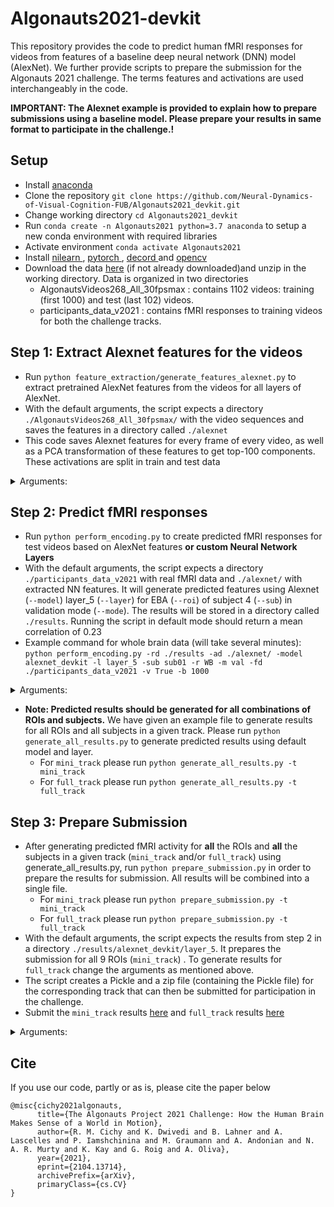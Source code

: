 # Algonauts2021-devkit

This repository provides the code to predict human fMRI responses for videos from features of a baseline deep neural network (DNN) model (AlexNet). We further provide scripts to prepare the submission for the Algonauts 2021 challenge.  The terms features and activations are used interchangeably in the code.

**IMPORTANT: The Alexnet example is provided to explain how to prepare submissions using a baseline model. Please prepare your results in same format to participate in the challenge.!**

## Setup
* Install <a href="https://docs.anaconda.com/anaconda/install/">anaconda</a>
* Clone the repository ```git clone https://github.com/Neural-Dynamics-of-Visual-Cognition-FUB/Algonauts2021_devkit.git```
* Change working directory ```cd Algonauts2021_devkit```
* Run ```conda create -n Algonauts2021 python=3.7 anaconda``` to setup a new conda environment with required libraries
* Activate environment ```conda activate Algonauts2021```
* Install <a href="https://nilearn.github.io/introduction.html#installation">nilearn </a>, <a href="https://pytorch.org/">pytorch </a>, <a href="https://github.com/dmlc/decord#installation">decord </a> and <a href="https://github.com/opencv/opencv-python">opencv </a>
* Download the data <a href="https://forms.gle/qq9uqqu6SwN8ytxQ9">here</a> (if not already downloaded)and unzip in the working directory. Data is organized in two directories
   * AlgonautsVideos268_All_30fpsmax : contains 1102 videos: training (first 1000) and test (last 102) videos.
   * participants_data_v2021 : contains fMRI responses to training videos for both the challenge tracks.

## Step 1: Extract Alexnet features for the videos
* Run ```python feature_extraction/generate_features_alexnet.py``` to extract pretrained AlexNet features from the videos for all layers of AlexNet.
* With the default arguments, the script expects a directory ```./AlgonautsVideos268_All_30fpsmax/``` with the video sequences and saves the features in a directory called ````./alexnet````
* This code saves Alexnet features for every frame of every video, as well as a PCA transformation of these features to get top-100 components. These activations are split in train and test data
<details>
<summary>Arguments:</summary>

+ ```-vdir --video_data_dir```: Directory where the downloaded video sequences are stored (eg. ```./AlgonautsVideos268_All_30fpsmax/```)
+ ````-sdir --save_dir````: Directory where the exctracted features should be saved

</details>


## Step 2: Predict fMRI responses
* Run ```python perform_encoding.py``` to create predicted fMRI responses for test videos based on AlexNet features **or custom Neural Network Layers**
* With the default arguments, the script expects a directory ````./participants_data_v2021```` with real fMRI data and ````./alexnet/```` with extracted NN features. It will generate predicted features using Alexnet (````--model````) layer_5 (````--layer````) for EBA (````--roi````) of subject 4 (````--sub````) in validation mode (````--mode````). The results will be stored in a directory called ````./results````. Running the script in default mode should return a mean correlation of 0.23
* Example command for whole brain data (will take several minutes): ```python perform_encoding.py -rd ./results -ad ./alexnet/ -model alexnet_devkit -l layer_5 -sub sub01 -r WB -m val -fd ./participants_data_v2021 -v True -b 1000```

<details>
<summary>Arguments:</summary>

+ ````-rd --result_dir````: Result directory where the predicted fMRI activity will be saved
+ ````-ad --activation_dir````: Features directory, this directory should contain the DNN features for training the linear regression and predicting test fMRI data (eg. ```./alexnet``` after running Step 1)
+ ````-model --model````: Specify the model name, under which the results will be stored
+ ````-l --layer````: Specify the Neural Network layer to fit a linear mapping between activations and fMRI responses on training videos and predict test fMRI responses. For alexnet this should be ````layer_X```` with X between 1 and 8
+ ````-sub --sub````: Select the subject from which the fMRI data should be used to train (and validate) the linear Regression, for the fMRI data this should be ````subXX````with XX in (01, 02, 03, 04, 05, 06, 07, 08, 09, 10)
+ ````-r --roi````: Specify the region of interest (e.g. V1, LOC) from which fMRI data should be used; ```--roi WB``` uses the data from the Whole Brain
+ ````-m --mode````: Specify in which mode the program should run: "val": 10% of the original training data will be used as validation data. If in validation mode a mean correlation between the real fMRI response and the predicted fMRI response is also calculated; "test": All training data will be used for training
+ ````-fd --fmri_dir````: Directory which contains all recorded fMRI activity
+ ````-v --visualize````: Visualize correlations in the whole brain (True or False), only available if ````-roi WB````
+ ````-b --batch_size````: Set the number of voxels to fit in one iteration, default is 1000, reduce in case of memory constraints
</details>

* **Note: Predicted results should be generated for all combinations of ROIs and subjects.** We have given an example file to generate results for all ROIs and all subjects in a given track. Please run ```python generate_all_results.py``` to generate predicted results using default model and layer.
  * For ```mini_track``` please run ```python generate_all_results.py -t mini_track```
  * For ```full_track``` please run ```python generate_all_results.py -t full_track```
  
## Step 3: Prepare Submission
* After generating predicted fMRI activity for **all** the ROIs and **all** the subjects in a given track (```mini_track``` and/or ```full_track```) using generate_all_results.py, run ```python prepare_submission.py``` in order to prepare the results for submission. All results will be combined into a single file.
  * For ```mini_track``` please run ```python prepare_submission.py -t mini_track```
  * For ```full_track``` please run ```python prepare_submission.py -t full_track```
* With the default arguments, the script expects the results from step 2 in a directory ```./results/alexnet_devkit/layer_5```. It prepares the submission for all 9 ROIs (```mini_track```) . To generate results for ```full_track``` change the arguments as mentioned above.
* The script creates a Pickle and a zip file (containing the Pickle file) for the corresponding track that can then be submitted for participation in the challenge.
* Submit the ```mini_track``` results <a href="https://competitions.codalab.org/competitions/30930?secret_key=0d92787c-69d7-4e38-9780-94dd3a301f6b#participate-submit_results">here</a> and ```full_track``` results <a href="https://competitions.codalab.org/competitions/30937?secret_key=f3d0f352-c582-49cb-ad7c-8e6ec9702054#participate-submit_results">here</a> 

<details>
<summary>Arguments:</summary>

+ ````-rd --result_dir````: Directory containing the predicted fMRI activity from step 2, should be identical to result_dir there.
+ ````-t --track````: ```mini_track``` for the specific ROIs, ```full_track``` for whole brain (WB) data. Submission can be done for either one of them separately, for submitting both the submission script should be run twice, once with ````mini_track```` and once with ````full_track````

</details>

## Cite

If you use our code, partly or as is,  please cite the paper below

```
@misc{cichy2021algonauts,
      title={The Algonauts Project 2021 Challenge: How the Human Brain Makes Sense of a World in Motion}, 
      author={R. M. Cichy and K. Dwivedi and B. Lahner and A. Lascelles and P. Iamshchinina and M. Graumann and A. Andonian and N. A. R. Murty and K. Kay and G. Roig and A. Oliva},
      year={2021},
      eprint={2104.13714},
      archivePrefix={arXiv},
      primaryClass={cs.CV}
}
```
